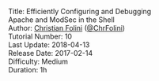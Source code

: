 Title: Efficiently Configuring and Debugging<br/>Apache and ModSec in the Shell  
Author: <a href="mailto:christian.folini@netnea.com">Christian Folini</a> (<a href="https://twitter.com/ChrFolini">@ChrFolini</a>)  
Tutorial Number: 10  
Last Update: 2018-04-13  
Release Date: 2017-02-14  
Difficulty: Medium  
Duration: 1h  
